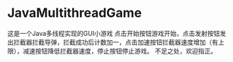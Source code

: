 # JavaMultithreadGame
这是一个Java多线程实现的GUI小游戏
点击开始按钮游戏开始，点击发射按钮发出拦截器拦截导弹，拦截成功后计数加一，点击加速按钮拦截器速度增加（有上限），减速按钮降低拦截器速度，停止按钮停止游戏。
不足之处，欢迎指正。
